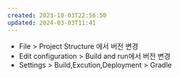 ```yaml
---
created: 2023-10-03T22:56:50
updated: 2024-03-03T11:41
---
```

- File > Project Structure 에서 버전 변경  
- Edit configuration > Build and run에서 버전 변경
- Settings > Build,Excution,Deployment > Gradle
